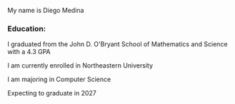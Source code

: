 My name is Diego Medina


### Education:

I graduated from the John D. O'Bryant School of Mathematics and Science
with a 4.3 GPA

I am currently enrolled in Northeastern University

I am majoring in Computer Science

Expecting to graduate in 2027